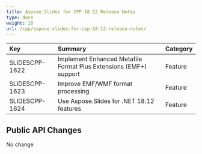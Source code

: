 ```yaml
---
title: Aspose.Slides for CPP 18.12 Release Notes
type: docs
weight: 10
url: /cpp/aspose-slides-for-cpp-18-12-release-notes/
---
```


|**Key**|**Summary**|**Category**|
| :- | :- | :- |
|SLIDESCPP-1622|Implement Enhanced Metafile Format Plus Extensions (EMF+) support|Feature|
|SLIDESCPP-1623|Improve EMF/WMF format processing|Feature|
|SLIDESCPP-1624|Use Aspose.Slides for .NET 18.12 features|Feature|
## **Public API Changes**


No change




